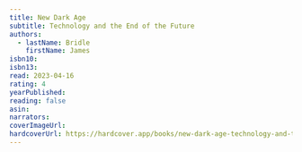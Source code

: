 ```yaml
---
title: New Dark Age
subtitle: Technology and the End of the Future
authors:
  - lastName: Bridle
    firstName: James
isbn10:
isbn13:
read: 2023-04-16
rating: 4
yearPublished:
reading: false
asin:
narrators:
coverImageUrl:
hardcoverUrl: https://hardcover.app/books/new-dark-age-technology-and-the-end-of-the-future/editions/30703220
---
```

